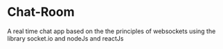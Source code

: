 # Chat-Room
A real time chat app based on the the principles of websockets using the library socket.io and nodeJs and reactJs
